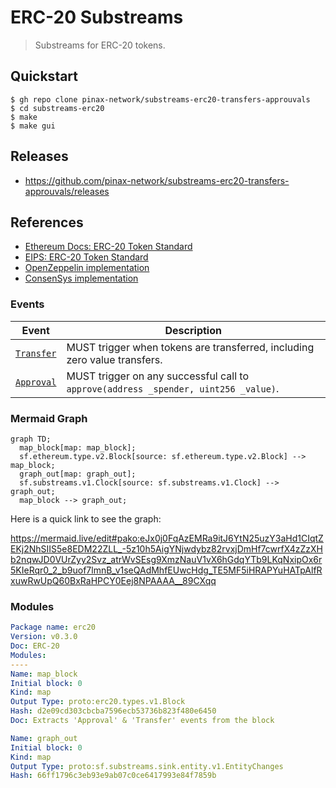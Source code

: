 # ERC-20 Substreams

> Substreams for ERC-20 tokens.

## Quickstart

```
$ gh repo clone pinax-network/substreams-erc20-transfers-approuvals
$ cd substreams-erc20
$ make
$ make gui
```

## Releases

- https://github.com/pinax-network/substreams-erc20-transfers-approuvals/releases

## References

- [Ethereum Docs: ERC-20 Token Standard](https://ethereum.org/en/developers/docs/standards/tokens/erc-20/)
- [EIPS: ERC-20 Token Standard ](https://eips.ethereum.org/EIPS/eip-20)
- [OpenZeppelin implementation](https://github.com/OpenZeppelin/openzeppelin-contracts/blob/9b3710465583284b8c4c5d2245749246bb2e0094/contracts/token/ERC20/ERC20.sol)
- [ConsenSys implementation](https://github.com/ConsenSys/Tokens/blob/fdf687c69d998266a95f15216b1955a4965a0a6d/contracts/eip20/EIP20.sol)

### Events

| Event                                                          | Description                                                                         |
| -------------------------------------------------------------- | ----------------------------------------------------------------------------------- |
| [`Transfer`](https://eips.ethereum.org/EIPS/eip-20#transfer-1) | MUST trigger when tokens are transferred, including zero value transfers.           |
| [`Approval`](https://eips.ethereum.org/EIPS/eip-20#approval)   | MUST trigger on any successful call to `approve(address _spender, uint256 _value)`. |

### Mermaid Graph

```mermaid
graph TD;
  map_block[map: map_block];
  sf.ethereum.type.v2.Block[source: sf.ethereum.type.v2.Block] --> map_block;
  graph_out[map: graph_out];
  sf.substreams.v1.Clock[source: sf.substreams.v1.Clock] --> graph_out;
  map_block --> graph_out;

```

Here is a quick link to see the graph:

https://mermaid.live/edit#pako:eJx0j0FqAzEMRa9itJ6YtN25uzY3aHd1CIqtZEKj2NhSIIS5e8EDM22ZLL_-5z10h5AigYNjwdybz82rvxjDmHf7cwrfX4zZzXHb2nqwJD0VUrZyy2Svz_atrWvSEsg9XmzNauV1vX6hGdqYTb9LKqNxipOx6r5KIeRqr0_2_b9uof7lmnB_v1seQAdMhfEUwcHdg_TE5MF5iHRAPYuHATpAlfRxuwRwUpQ60BxRaHPCY0Eej8NPAAAA__89CXqq

### Modules

```yaml
Package name: erc20
Version: v0.3.0
Doc: ERC-20
Modules:
----
Name: map_block
Initial block: 0
Kind: map
Output Type: proto:erc20.types.v1.Block
Hash: d2e09cd303cbcba7596ecb53736b823f480e6450
Doc: Extracts 'Approval' & 'Transfer' events from the block

Name: graph_out
Initial block: 0
Kind: map
Output Type: proto:sf.substreams.sink.entity.v1.EntityChanges
Hash: 66ff1796c3eb93e9ab07c0ce6417993e84f7859b

```
